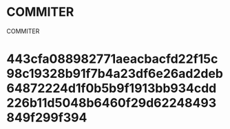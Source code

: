 # COMMITER
COMMITER






# 443cfa088982771aeacbacfd22f15c98c19328b91f7b4a23df6e26ad2deb64872224d1f0b5b9f1913bb934cdd226b11d5048b6460f29d62248493849f299f394
